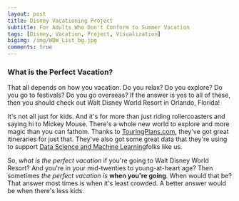 ```yaml
---
layout: post
title: Disney Vacationing Project
subtitle: For Adults Who Don't Conform to Summer Vacation
tags: [Disney, Vacation, Project, Visualization]
bigimg: /img/WDW_List_bg.jpg
comments: true
---
```


### What is the Perfect Vacation?
That all depends on how you vacation. Do you relax? Do you explore? Do you go to festivals? Do you go overseas? If the answer is yes to all of these, then you should check out Walt Disney World Resort in Orlando, Florida!

It's not all just for kids. And it's for more than just riding rollercoasters and saying hi to Mickey Mouse. There's a whole new world to explore and more magic than you can fathom. Thanks to [TouringPlans.com](https://touringplans.com/magic-kingdom/touring-plans/adults), they've got great itineraries for just that. They've also got some great data that they're using to support [Data Science and Machine Learning](https://touringplans.com/blog/2018/06/25/disney-world-wait-times-available-for-data-science-and-machine-learning/)folks like us.

So, *what is the perfect vacation* if you're going to Walt Disney World Resort? And you're in your mid-twenties to young-at-heart age? Then sometimes *the perfect vacation is* **when you're going**. When would that be? That answer most times is when it's least crowded. A better answer would be when there's less kids. 
